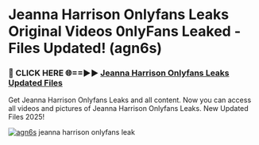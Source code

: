 # Jeanna Harrison Onlyfans Leaks Original Videos 0nlyFans Leaked - Files Updated! (agn6s)

<h3>🔴 CLICK HERE 🌐==►► <a href="https://best4dudes.click/HH4t6V" rel="nofollow">Jeanna Harrison Onlyfans Leaks Updated Files</a></h3>

Get Jeanna Harrison Onlyfans Leaks and all content. Now you can access all videos and pictures of Jeanna Harrison Onlyfans Leaks. New Updated Files 2025!

[![agn6s](https://github.com/user-attachments/assets/8c521d6e-e6e3-4a75-9320-d58ab9d79d5b)](https://best4dudes.click/HH4t6V)
jeanna harrison onlyfans leak